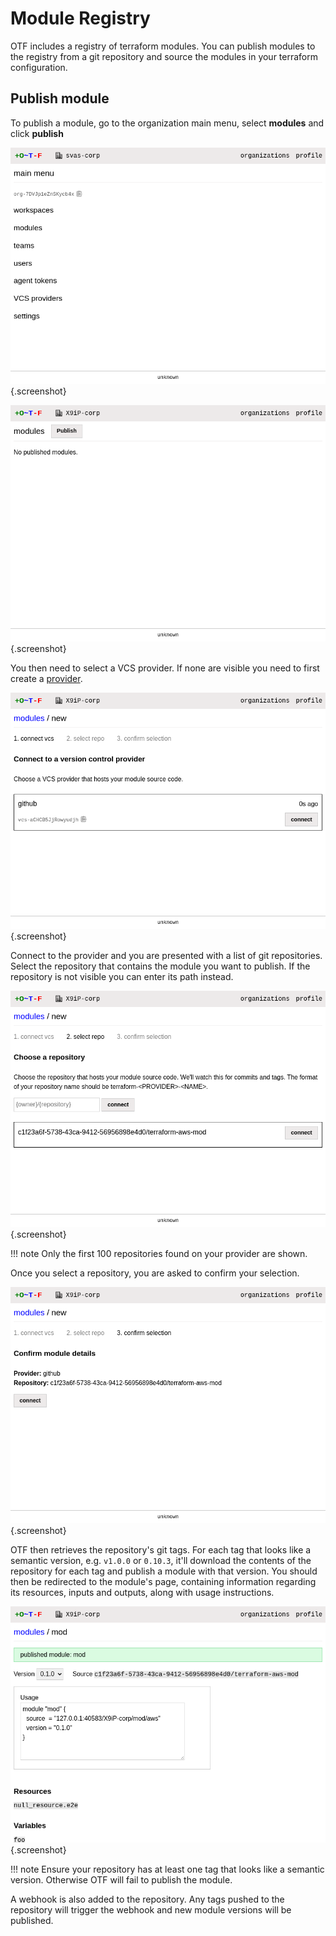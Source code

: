 # Module Registry

OTF includes a registry of terraform modules. You can publish modules to the registry from a git repository and source the modules in your terraform configuration.

## Publish module

To publish a module, go to the organization main menu, select **modules** and click **publish**

![organization main menu](images/organization_main_menu.png){.screenshot}

![modules list](images/modules_list.png){.screenshot}

You then need to select a VCS provider. If none are visible you need to first create a [provider](#vcs-providers).

![new module select vcs provider](images/modules_select_provider.png){.screenshot}

Connect to the provider and you are presented with a list of git repositories. Select the repository that contains the module you want to publish. If the repository is not visible you can enter its path instead.

![new module select repo](images/modules_select_repo.png){.screenshot}

!!! note
    Only the first 100 repositories found on your provider are shown.

Once you select a repository, you are asked to confirm your selection.

![new module confirm](images/modules_confirm.png){.screenshot}

OTF then retrieves the repository's git tags. For each tag that looks like a semantic version, e.g. `v1.0.0` or `0.10.3`, it'll download the contents of the repository for each tag and publish a module with that version. You should then be redirected to the module's page, containing information regarding its resources, inputs and outputs, along with usage instructions.

![newly created module page](images/newly_created_module_page.png){.screenshot}

!!! note
    Ensure your repository has at least one tag that looks like a semantic version. Otherwise OTF will fail to publish the module.

A webhook is also added to the repository. Any tags pushed to the repository will trigger the webhook and new module versions will be published.
